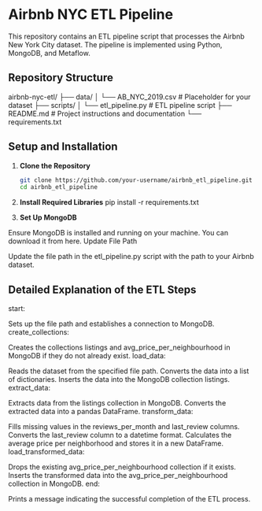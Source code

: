 # Airbnb NYC ETL Pipeline

This repository contains an ETL pipeline script that processes the Airbnb New York City dataset. The pipeline is implemented using Python, MongoDB, and Metaflow.

## Repository Structure

airbnb-nyc-etl/
├── data/
│   └── AB_NYC_2019.csv      # Placeholder for your dataset
├── scripts/
│   └── etl_pipeline.py       # ETL pipeline script
├── README.md                 # Project instructions and documentation
└── requirements.txt 


## Setup and Installation

1. **Clone the Repository**

   ```bash
   git clone https://github.com/your-username/airbnb_etl_pipeline.git
   cd airbnb_etl_pipeline

2. **Install Required Libraries**
     pip install -r requirements.txt

3. **Set Up MongoDB**

Ensure MongoDB is installed and running on your machine. You can download it from here.
Update File Path

Update the file path in the etl_pipeline.py script with the path to your Airbnb dataset.

## Detailed Explanation of the ETL Steps

start:

Sets up the file path and establishes a connection to MongoDB.
create_collections:

Creates the collections listings and avg_price_per_neighbourhood in MongoDB if they do not already exist.
load_data:

Reads the dataset from the specified file path.
Converts the data into a list of dictionaries.
Inserts the data into the MongoDB collection listings.
extract_data:

Extracts data from the listings collection in MongoDB.
Converts the extracted data into a pandas DataFrame.
transform_data:

Fills missing values in the reviews_per_month and last_review columns.
Converts the last_review column to a datetime format.
Calculates the average price per neighborhood and stores it in a new DataFrame.
load_transformed_data:

Drops the existing avg_price_per_neighbourhood collection if it exists.
Inserts the transformed data into the avg_price_per_neighbourhood collection in MongoDB.
end:

Prints a message indicating the successful completion of the ETL process.
